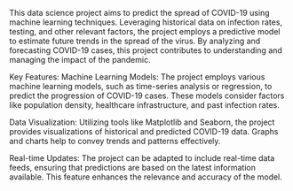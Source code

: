 This data science project aims to predict the spread of COVID-19 using machine learning techniques. Leveraging historical data on infection rates, testing, and other relevant factors, the project employs a predictive model to estimate future trends in the spread of the virus. By analyzing and forecasting COVID-19 cases, this project contributes to understanding and managing the impact of the pandemic.

Key Features:
Machine Learning Models: The project employs various machine learning models, such as time-series analysis or regression, to predict the progression of COVID-19 cases. These models consider factors like population density, healthcare infrastructure, and past infection rates.

Data Visualization: Utilizing tools like Matplotlib and Seaborn, the project provides visualizations of historical and predicted COVID-19 data. Graphs and charts help to convey trends and patterns effectively.

Real-time Updates: The project can be adapted to include real-time data feeds, ensuring that predictions are based on the latest information available. This feature enhances the relevance and accuracy of the model.
